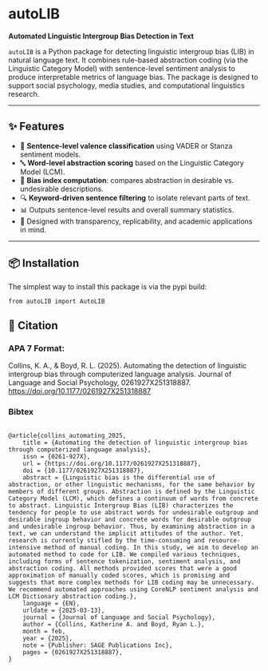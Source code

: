 # autoLIB

**Automated Linguistic Intergroup Bias Detection in Text**

`autoLIB` is a Python package for detecting linguistic intergroup bias (LIB) in natural language text. It combines rule-based abstraction coding (via the Linguistic Category Model) with sentence-level sentiment analysis to produce interpretable metrics of language bias. The package is designed to support social psychology, media studies, and computational linguistics research.

---

## ✨ Features

- 📄 **Sentence-level valence classification** using VADER or Stanza sentiment models.
- 🔤 **Word-level abstraction scoring** based on the Linguistic Category Model (LCM).
- 🧠 **Bias index computation**: compares abstraction in desirable vs. undesirable descriptions.
- 🔍 **Keyword-driven sentence filtering** to isolate relevant parts of text.
- 📊 Outputs sentence-level results and overall summary statistics.
- 🧪 Designed with transparency, replicability, and academic applications in mind.

---

## 📦 Installation

The simplest way to install this package is via the pypi build:

```from autoLIB import AutoLIB```

## 📄 Citation

### APA 7 Format:

Collins, K. A., & Boyd, R. L. (2025). Automating the detection of linguistic intergroup bias through computerized language analysis. Journal of Language and Social Psychology, 0261927X251318887. https://doi.org/10.1177/0261927X251318887

### Bibtex

```

@article{collins_automating_2025,
	title = {Automating the detection of linguistic intergroup bias through computerized language analysis},
	issn = {0261-927X},
	url = {https://doi.org/10.1177/0261927X251318887},
	doi = {10.1177/0261927X251318887},
	abstract = {Linguistic bias is the differential use of abstraction, or other linguistic mechanisms, for the same behavior by members of different groups. Abstraction is defined by the Linguistic Category Model (LCM), which defines a continuum of words from concrete to abstract. Linguistic Intergroup Bias (LIB) characterizes the tendency for people to use abstract words for undesirable outgroup and desirable ingroup behavior and concrete words for desirable outgroup and undesirable ingroup behavior. Thus, by examining abstraction in a text, we can understand the implicit attitudes of the author. Yet, research is currently stifled by the time-consuming and resource-intensive method of manual coding. In this study, we aim to develop an automated method to code for LIB. We compiled various techniques, including forms of sentence tokenization, sentiment analysis, and abstraction coding. All methods provided scores that were a good approximation of manually coded scores, which is promising and suggests that more complex methods for LIB coding may be unnecessary. We recommend automated approaches using CoreNLP sentiment analysis and LCM Dictionary abstraction coding.},
	language = {EN},
	urldate = {2025-03-13},
	journal = {Journal of Language and Social Psychology},
	author = {Collins, Katherine A. and Boyd, Ryan L.},
	month = feb,
	year = {2025},
	note = {Publisher: SAGE Publications Inc},
	pages = {0261927X251318887},
}

```